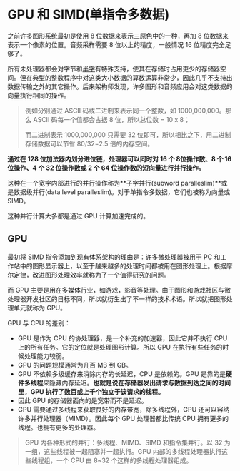 # GPU 和 SIMD(单指令多数据)

之前许多图形系统最初是使用 8 位数据来表示三原色中的一种，再加 8 位数据来表示一个像素的位置。音频采样需要 8 位以上的精度，一般情况 16 位精度完全足够了。

所有未处理器都会对字节和[半字](https://en.wiktionary.org/wiki/halfword)有特殊支持，使其在存储时占用更少的存储器空间。但在典型的整数程序中对这类大小数据的算数运算非常少，因此几乎不支持出数据传输之外的其它操作。后来架构师发现，许多图形和音频应用会对这类数据的向量执行相同的操作。

> 例如分别通过 ASCII 码或二进制来表示同一个整数，如 1000,000,000。那么 ASCII 码每一个值都会占据 8 位，所以总位数 = 10 x 8；
>
> 而二进制表示 1000,000,000 只需要 32 位即可，所以相比之下，用二进制存储数据可以节省 80/32=2.5 倍的内存空间。

**通过在 128 位加法器内划分进位链，处理器可以同时对 16 个 8位操作数、8 个 16 位操作、4 个 32 位操作数或 2 个 64 位操作数的短向量进行并行操作。**

这种在一个宽字内部进行的并行操作称为**子字并行(subword paralleslim)**或是数据级并行(data level paralleslim)。对于单指令多数据，它们也被称为向量或 SIMD。

这种并行计算大多都是通过 GPU 计算加速完成的。

## GPU

最初将 SIMD 指令添加到现有体系架构的理由是：许多微处理器被用于 PC 和工作站中的图形显示器上，以至于越来越多的处理时间都被用在图形处理上。根据摩尔定律，改进图形处理效率就称为了一个值得研究的问题。

而 GPU 主要是用在多媒体行业，如游戏，影音等处理。由于图形和游戏社区与微处理器开发社区的目标不同，所以就衍生出了不一样的技术术语。所以就把图形处理单元就称为 GPU。

GPU 与 CPU 的差别：

- GPU 是作为 CPU 的协处理器，是一个补充的加速器，因此它并不执行 CPU 上的所有任务。它的定位就是处理图形计算。所以 GPU 在执行有些任务的时候处理能力较弱。
- GPU 的问题规模通常为几百 MB 到 GB。
- GPU 不依赖多级缓存来消除内存的长延迟，CPU 是依赖的。GPU 是靠的是**硬件多线程**来隐藏内存延迟。**也就是说在存储器发出请求与数据到达之间的时间里，GPU 执行了数百或上千个独立于该请求的线程。**
- 因此 GPU 的存储器面向的是宽带而不是延迟。
- GPU 需要通过多线程来获取良好的内存带宽，除多线程外，GPU 还可以容纳许多并行处理器（MIMD）。因此每个 GPU 处理器都比传统 CPU 拥有更多的线程。也拥有更多的处理器。

> GPU 内各种形式的并行：多线程、MIMD、SIMD 和指令集并行。以 32 为一组，这些线程被一起阻塞并一起执行。GPU 内部的多线程处理器执行这些线程组，一个 CPU 由 8~32 个这样的多线程处理器组成。